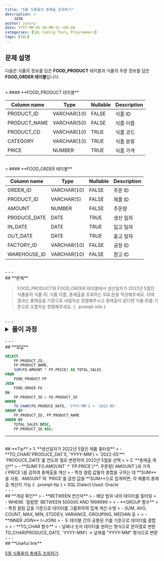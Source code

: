 ```yaml
---
title: "5월 식품들의 총매출 조회하기"
description: >-
    JOIN
author: jutory
date: YYYY-MM-DD HH:MM:SS +09:00
categories: [SQL Coding Test, Programmers]
tags: [SQL]
---
```


## **문제 설명**

다음은 식품의 정보를 담은 **FOOD_PRODUCT** 테이블과 식품의 주문 정보를 담은 **FOOD_ORDER 테이블**입니다.

<br>
> #### **FOOD_PRODUCT 테이블**

| Column name  | Type         | Nullable | Description          |
|--------------|--------------|----------|----------------------|
| PRODUCT_ID   | VARCHAR(10)  | FALSE    | 식품 ID              |
| PRODUCT_NAME | VARCHAR(50)  | FALSE    | 식품 이름            |
| PRODUCT_CD   | VARCHAR(10)  | TRUE     | 식품 코드            |
| CATEGORY     | VARCHAR(10)  | TRUE     | 식품 분류            |
| PRICE        | NUMBER       | TRUE     | 식품 가격            |

<br>
> #### **FOOD_ORDER 테이블**

| Column name  | Type         | Nullable | Description          |
|--------------|--------------|----------|----------------------|
| ORDER_ID     | VARCHAR(10)  | FALSE    | 주문 ID              |
| PRODUCT_ID   | VARCHAR(5)   | FALSE    | 제품 ID              |
| AMOUNT       | NUMBER       | FALSE    | 주문량               |
| PRODUCE_DATE | DATE         | TRUE     | 생산 일자            |
| IN_DATE      | DATE         | TRUE     | 입고 일자            |
| OUT_DATE     | DATE         | TRUE     | 출고 일자            |
| FACTORY_ID   | VARCHAR(10)  | FALSE    | 공장 ID              |
| WAREHOUSE_ID | VARCHAR(10)  | FALSE    | 창고 ID              |

<br>
- - -
<br>
## **문제**

> FOOD_PRODUCT와 FOOD_ORDER 테이블에서 생산일자가 2022년 5월인 식품들의 식품 ID, 식품 이름, 총매출을 조회하는 SQL문을 작성해주세요. 이때 결과는 총매출을 기준으로 내림차순 정렬해주시고 총매출이 같다면 식품 ID를 기준으로 오름차순 정렬해주세요.
{: .prompt-info }

<br>
- - -
<br>
<details>
  <summary style="font-size: 1.5em; font-weight: bold;">풀이 과정</summary>
<div markdown="1">
1. **조건 확인**  
   - 생산일자가 2022년 5월인 제품을 필터링해야함 <br> TO_CHAR(**`PRODUCE_DATE`**, 'YYYY-MM') = '2022-05'
   - 총 매출(`TOTAL_SALES`) = 주문량 * 가격 구하기

2. **테이블 결합 (JOIN)**  
   - ANIMAL_OUTS 테이블 기준으로 **INNSER JOIN** 사용해야겠군
   - **LEFT JOIN** 선택 이유: 주문 정보가 없는 제품은 결과에서 제외해야 하므로 **INNER JOIN**이 적합

3. **총매출 계산**  
   - **SUM**(`AMOUNT` * `PRICE`)를 통해 총매출 계산 <BR> 결과를 제품별로 집계하기 위해 **GROUP BY**를 사용

4. **결과 정렬하기**  
   - 정렬 기준에 따라 **ORDER BY**로 결과 정렬
       - 총매출(`TOTAL_SALES`)을 기준 내림차순 정렬
       - 총매출이 같다면 `PRODUCT_ID`를 기준 오름차순 정렬

5. **최종 결과 출력**  
   - 최종적으로 식품 ID(`PRODUCT_ID`), 식품 이름(`PRODUCT_NAME`), 총매출(`TOTAL_SALES`)만 출력

* **교훈**
   - INNSER JOIN = JOIN (ON 컬럼명 을 기준값으로 동일한 ROW들만 출력됨)
   - 프로젝트 했던 회사에서는 오라클에서 제공하는 전통적인 조인 방식으로 (+) 연산자를 사용해왔는데, <br> ANSI 표준이 아니며, 다른 DBMS에서는 지원하지 않기 때문에 방법을 바꿔보도록 하려고 한다. 익숙해지자.. + 줄맞춤도..
</div>
</details>

<br>
- - -
<br>
## **정답**

```sql
SELECT 
    FP.PRODUCT_ID, 
    FP.PRODUCT_NAME, 
    SUM(FO.AMOUNT * FP.PRICE) AS TOTAL_SALES
FROM 
    FOOD_PRODUCT FP
JOIN 
    FOOD_ORDER FO 
ON 
    FP.PRODUCT_ID = FO.PRODUCT_ID
WHERE 
    TO_CHAR(FO.PRODUCE_DATE, 'YYYY-MM') = '2022-05'
GROUP BY 
    FP.PRODUCT_ID, FP.PRODUCT_NAME
ORDER BY 
    TOTAL_SALES DESC, 
    FP.PRODUCT_ID ASC;
```

- - -
<br>
## **Tip**
> 1. **생산일자가 2022년 5월인 제품 필터링**  
>    - **TO_CHAR(`PRODUCE_DAT`E, 'YYYY-MM') = '2022-05'**: `PRODUCE_DATE`를 연도와 월로 변환하여 2022년 5월을 선택
>
> 2. **총매출 계산**  
>    - **SUM(`FO.AMOUNT` * `FP.PRICE`)**: 주문량(`AMOUNT`)과 가격(`PRICE`)을 곱하여 총매출을 계산
>    - 특정 컬럼 값들의 총합을 구하는 데 **SUM**을 사용. `AMOUNT`와 `PRICE`를 곱한 값을 **SUM**으로 집계하면, 각 제품의 총매출 계산이 가능
{: .prompt-tip }
> SQL Dialect Used: Oracle

<br>
- - -
<br>
## **개념 확인**
> - **BETWEEN 연산자**
>    - 해당 범위 내의 데이터를 필터링
>    - WHERE `컬럼명` BETWEEN 500000 AND 1999999
> 
> - **GROUP 함수**
>    - 특정 컬럼 값을 기준으로 데이터를 그룹화하여 집계 계산 수행
>    - SUM, AVG, COUNT, MAX, MIN, STDDEV, VARIANCE, GROUPING, MEDIAN 등
>
> - **INNER JOIN** (=JOIN)
>    - 두 테이블 간의 공통된 키를 기준으로 데이터를 결합
>
> - **TO_CHAR 함수**
>    - 날짜나 숫자 데이터를 원하는 형식으로 문자열로 변환 <br> TO_CHAR(PRODUCE_DATE, 'YYYY-MM') → 날짜를 "YYYY-MM" 형식으로 변환

<br>
- - -
<br>
## **Useful link**

[5월 식품들의 총매출 조회하기](https://school.programmers.co.kr/learn/courses/30/lessons/131117)